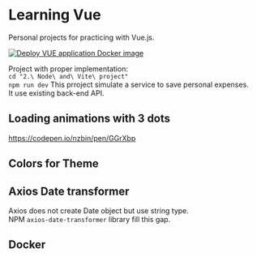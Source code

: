 # Learning Vue

Personal projects for practicing with Vue.js.    

[![Deploy VUE application Docker image](https://github.com/alex-piccione/learning.Vue/actions/workflows/deploy.yml/badge.svg)](https://github.com/alex-piccione/learning.Vue/actions/workflows/deploy.yml)
  
Project with proper implementation:  
``cd "2.\ Node\ and\ Vite\ project"``   
``npm run dev``
This prroject simulate a service to save personal expenses.  
It use existing back-end API.  

## Loading animations with 3 dots

https://codepen.io/nzbin/pen/GGrXbp


## Colors for Theme


## Axios Date transformer

Axios does not create Date object but use string type.  
NPM ``axios-date-transformer`` library fill this gap.  


## Docker

